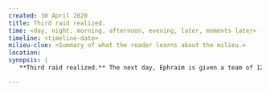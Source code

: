 ```yaml
---
created: 30 April 2020
title: Third raid realized.
time: <day, night, morning, afternoon, evening, later, moments later>
timeline: <timeline-date>
milieu-clue: <Summary of what the reader learns about the milieu.>
location:
synopsis: |
   **Third raid realized.** The next day, Ephraim is given a team of 12, a mix of veterans and novices; including the STRAND BROTHERS (ANDREW & DANIEL). While Mortimer go with a proper Redcoat regiment, Ephraim & Dorsey start off for Smithytown. While en route, they happen upon a THIRDTOWN that had been devastated. Dorsey has to talk Ephraim out of going to Jeffrytown "They will be taken or dead. Steel yourself, man."

---
```



